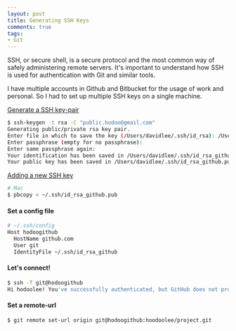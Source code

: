 ```yaml
---
layout: post
title: Generating SSH Keys
comments: true
tags:
- Git
---
```


SSH, or secure shell, is a secure protocol and the most common way of safely administering remote servers. It's important to understand how SSH is used for authentication with Git and similar tools. 

I have multiple accounts in Github and Bitbucket for the usage of work and personal. So I had to set up multiple SSH keys on a single machine.

[Generate a SSH key-pair](https://help.github.com/articles/connecting-to-github-with-ssh/)
```bash
$ ssh-keygen -t rsa -C "public.hodoo@gmail.com"
Generating public/private rsa key pair.
Enter file in which to save the key (/Users/davidlee/.ssh/id_rsa): /Users/davidlee/.ssh/id_rsa_github
Enter passphrase (empty for no passphrase):
Enter same passphrase again:
Your identification has been saved in /Users/davidlee/.ssh/id_rsa_github.
Your public key has been saved in /Users/davidlee/.ssh/id_rsa_github.pub.
```
 
[Adding a new SSH key](https://help.github.com/articles/adding-a-new-ssh-key-to-your-github-account/)  
```bash
# Mac
$ pbcopy < ~/.ssh/id_rsa_github.pub
```

#### Set a config file  
```bash
# ~/.ssh/config
Host hodoogithub
  HostName github.com
  User git
  IdentityFile ~/.ssh/id_rsa_github
```
#### Let's connect!  
```bash
$ ssh -T git@hodoogithub
Hi hodoolee! You've successfully authenticated, but GitHub does not provide shell access.
```
#### Set a remote-url
```bash
$ git remote set-url origin git@hodoogithub:hoodoolee/project.git
```